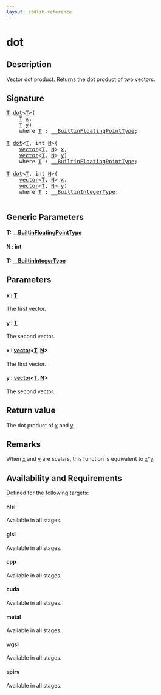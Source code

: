 ```yaml
---
layout: stdlib-reference
---
```


# dot

## Description

Vector dot product. Returns the dot product of two vectors.



## Signature 

<pre>
<a href="dot.html#typeparam-T" class="code_type">T</a> <a href="dot.html">dot</a>&lt;<a href="dot.html#typeparam-T" class="code_type">T</a>&gt;(
    <a href="dot.html#typeparam-T" class="code_type">T</a> <a href="dot.html#decl-x" class="code_param">x</a>,
    <a href="dot.html#typeparam-T" class="code_type">T</a> <a href="dot.html#decl-y" class="code_param">y</a>)
    <span class='code_keyword'>where</span> <a href="dot.html#typeparam-T" class="code_type">T</a> : <a href="../interfaces/0_builtinfloatingpointtype-029hm/index.html" class="code_type">__BuiltinFloatingPointType</a>;

<a href="dot.html#typeparam-T" class="code_type">T</a> <a href="dot.html">dot</a>&lt;<a href="dot.html#typeparam-T" class="code_type">T</a>, <span class="code_keyword">int</span> <a href="dot.html#decl-N" class="code_var">N</a>&gt;(
    <a href="../types/vector/index.html" class="code_type">vector</a>&lt;<a href="dot.html#typeparam-T" class="code_type">T</a>, <a href="dot.html#decl-N" class="code_var">N</a>&gt; <a href="dot.html#decl-x" class="code_param">x</a>,
    <a href="../types/vector/index.html" class="code_type">vector</a>&lt;<a href="dot.html#typeparam-T" class="code_type">T</a>, <a href="dot.html#decl-N" class="code_var">N</a>&gt; <a href="dot.html#decl-y" class="code_param">y</a>)
    <span class='code_keyword'>where</span> <a href="dot.html#typeparam-T" class="code_type">T</a> : <a href="../interfaces/0_builtinfloatingpointtype-029hm/index.html" class="code_type">__BuiltinFloatingPointType</a>;

<a href="dot.html#typeparam-T" class="code_type">T</a> <a href="dot.html">dot</a>&lt;<a href="dot.html#typeparam-T" class="code_type">T</a>, <span class="code_keyword">int</span> <a href="dot.html#decl-N" class="code_var">N</a>&gt;(
    <a href="../types/vector/index.html" class="code_type">vector</a>&lt;<a href="dot.html#typeparam-T" class="code_type">T</a>, <a href="dot.html#decl-N" class="code_var">N</a>&gt; <a href="dot.html#decl-x" class="code_param">x</a>,
    <a href="../types/vector/index.html" class="code_type">vector</a>&lt;<a href="dot.html#typeparam-T" class="code_type">T</a>, <a href="dot.html#decl-N" class="code_var">N</a>&gt; <a href="dot.html#decl-y" class="code_param">y</a>)
    <span class='code_keyword'>where</span> <a href="dot.html#typeparam-T" class="code_type">T</a> : <a href="../interfaces/0_builtinintegertype-029g/index.html" class="code_type">__BuiltinIntegerType</a>;

</pre>

## Generic Parameters

####  <a id="typeparam-T"></a>T: [\_\_BuiltinFloatingPointType](../interfaces/0_builtinfloatingpointtype-029hm/index.html)
####  <a id="decl-N"></a>N  : int
####  <a id="typeparam-T"></a>T: [\_\_BuiltinIntegerType](../interfaces/0_builtinintegertype-029g/index.html)

## Parameters

####  <a id="decl-x"></a>x  : [T](dot.html#typeparam-T)
The first vector.

####  <a id="decl-y"></a>y  : [T](dot.html#typeparam-T)
The second vector.

####  <a id="decl-x"></a>x  : [vector](../types/vector/index.html)\<[T](../types/vector/index.html#typeparam-T), [N](../types/vector/index.html#decl-N)\>
The first vector.

####  <a id="decl-y"></a>y  : [vector](../types/vector/index.html)\<[T](../types/vector/index.html#typeparam-T), [N](../types/vector/index.html#decl-N)\>
The second vector.


## Return value
The dot product of <span class='code'><a href="dot.html#decl-x" class="code_param">x</a></span> and <span class='code'><a href="dot.html#decl-y" class="code_param">y</a></span>.

## Remarks
When <span class='code'><a href="dot.html#decl-x" class="code_param">x</a></span> and <span class='code'><a href="dot.html#decl-y" class="code_param">y</a></span> are scalars, this function is equivalent to <span class='code'><a href="dot.html#decl-x" class="code_param">x</a>*<a href="dot.html#decl-y" class="code_param">y</a></span>.


## Availability and Requirements

Defined for the following targets:

#### hlsl
Available in all stages.

#### glsl
Available in all stages.

#### cpp
Available in all stages.

#### cuda
Available in all stages.

#### metal
Available in all stages.

#### wgsl
Available in all stages.

#### spirv
Available in all stages.



